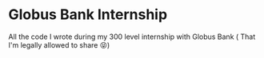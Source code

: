 # Globus Bank Internship
 All the code I wrote during my 300 level internship with Globus Bank ( That I'm legally allowed to share 😝)
